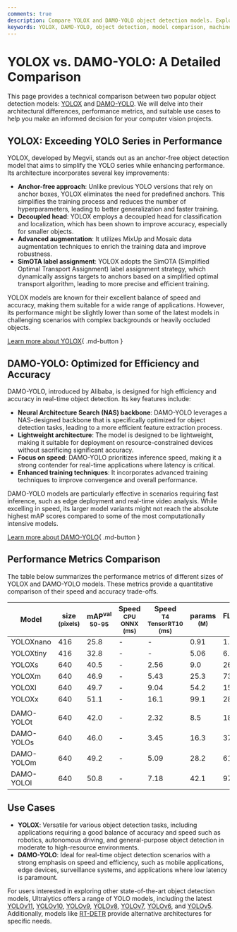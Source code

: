 ```yaml
---
comments: true
description: Compare YOLOX and DAMO-YOLO object detection models. Explore architecture, performance, and use cases to find the best fit for your ML projects.
keywords: YOLOX, DAMO-YOLO, object detection, model comparison, machine learning, computer vision, neural networks, performance metrics, AI tools
---
```


# YOLOX vs. DAMO-YOLO: A Detailed Comparison

<script async src="https://cdn.jsdelivr.net/npm/chart.js@3.9.1/dist/chart.min.js"></script>
<script defer src="../../javascript/benchmark.js"></script>

<canvas id="modelComparisonChart" width="1024" height="400" active-models='["YOLOX", "DAMO-YOLO"]'></canvas>

This page provides a technical comparison between two popular object detection models: [YOLOX](https://arxiv.org/abs/2107.08430) and [DAMO-YOLO](https://arxiv.org/abs/2111.15666). We will delve into their architectural differences, performance metrics, and suitable use cases to help you make an informed decision for your computer vision projects.

## YOLOX: Exceeding YOLO Series in Performance

YOLOX, developed by Megvii, stands out as an anchor-free object detection model that aims to simplify the YOLO series while enhancing performance. Its architecture incorporates several key improvements:

- **Anchor-free approach**: Unlike previous YOLO versions that rely on anchor boxes, YOLOX eliminates the need for predefined anchors. This simplifies the training process and reduces the number of hyperparameters, leading to better generalization and faster training.
- **Decoupled head**: YOLOX employs a decoupled head for classification and localization, which has been shown to improve accuracy, especially for smaller objects.
- **Advanced augmentation**: It utilizes MixUp and Mosaic data augmentation techniques to enrich the training data and improve robustness.
- **SimOTA label assignment**: YOLOX adopts the SimOTA (Simplified Optimal Transport Assignment) label assignment strategy, which dynamically assigns targets to anchors based on a simplified optimal transport algorithm, leading to more precise and efficient training.

YOLOX models are known for their excellent balance of speed and accuracy, making them suitable for a wide range of applications. However, its performance might be slightly lower than some of the latest models in challenging scenarios with complex backgrounds or heavily occluded objects.

[Learn more about YOLOX](https://arxiv.org/abs/2107.08430){ .md-button }

## DAMO-YOLO: Optimized for Efficiency and Accuracy

DAMO-YOLO, introduced by Alibaba, is designed for high efficiency and accuracy in real-time object detection. Its key features include:

- **Neural Architecture Search (NAS) backbone**: DAMO-YOLO leverages a NAS-designed backbone that is specifically optimized for object detection tasks, leading to a more efficient feature extraction process.
- **Lightweight architecture**: The model is designed to be lightweight, making it suitable for deployment on resource-constrained devices without sacrificing significant accuracy.
- **Focus on speed**: DAMO-YOLO prioritizes inference speed, making it a strong contender for real-time applications where latency is critical.
- **Enhanced training techniques**: It incorporates advanced training techniques to improve convergence and overall performance.

DAMO-YOLO models are particularly effective in scenarios requiring fast inference, such as edge deployment and real-time video analysis. While excelling in speed, its larger model variants might not reach the absolute highest mAP scores compared to some of the most computationally intensive models.

[Learn more about DAMO-YOLO](https://arxiv.org/abs/2111.15666){ .md-button }

## Performance Metrics Comparison

The table below summarizes the performance metrics of different sizes of YOLOX and DAMO-YOLO models. These metrics provide a quantitative comparison of their speed and accuracy trade-offs.

| Model      | size<br><sup>(pixels) | mAP<sup>val<br>50-95 | Speed<br><sup>CPU ONNX<br>(ms) | Speed<br><sup>T4 TensorRT10<br>(ms) | params<br><sup>(M) | FLOPs<br><sup>(B) |
| ---------- | --------------------- | -------------------- | ------------------------------ | ----------------------------------- | ------------------ | ----------------- |
| YOLOXnano  | 416                   | 25.8                 | -                              | -                                   | 0.91               | 1.08              |
| YOLOXtiny  | 416                   | 32.8                 | -                              | -                                   | 5.06               | 6.45              |
| YOLOXs     | 640                   | 40.5                 | -                              | 2.56                                | 9.0                | 26.8              |
| YOLOXm     | 640                   | 46.9                 | -                              | 5.43                                | 25.3               | 73.8              |
| YOLOXl     | 640                   | 49.7                 | -                              | 9.04                                | 54.2               | 155.6             |
| YOLOXx     | 640                   | 51.1                 | -                              | 16.1                                | 99.1               | 281.9             |
|            |                       |                      |                                |                                     |                    |                   |
| DAMO-YOLOt | 640                   | 42.0                 | -                              | 2.32                                | 8.5                | 18.1              |
| DAMO-YOLOs | 640                   | 46.0                 | -                              | 3.45                                | 16.3               | 37.8              |
| DAMO-YOLOm | 640                   | 49.2                 | -                              | 5.09                                | 28.2               | 61.8              |
| DAMO-YOLOl | 640                   | 50.8                 | -                              | 7.18                                | 42.1               | 97.3              |

## Use Cases

- **YOLOX**: Versatile for various object detection tasks, including applications requiring a good balance of accuracy and speed such as robotics, autonomous driving, and general-purpose object detection in moderate to high-resource environments.
- **DAMO-YOLO**: Ideal for real-time object detection scenarios with a strong emphasis on speed and efficiency, such as mobile applications, edge devices, surveillance systems, and applications where low latency is paramount.

For users interested in exploring other state-of-the-art object detection models, Ultralytics offers a range of YOLO models, including the latest [YOLOv11](https://docs.ultralytics.com/models/yolo11/), [YOLOv10](https://docs.ultralytics.com/models/yolov10/), [YOLOv9](https://docs.ultralytics.com/models/yolov9/), [YOLOv8](https://docs.ultralytics.com/models/yolov8/), [YOLOv7](https://docs.ultralytics.com/models/yolov7/), [YOLOv6](https://docs.ultralytics.com/models/yolov6/), and [YOLOv5](https://docs.ultralytics.com/models/yolov5/). Additionally, models like [RT-DETR](https://docs.ultralytics.com/models/rtdetr/) provide alternative architectures for specific needs.
